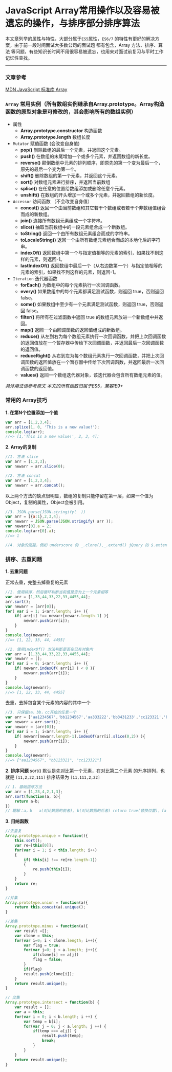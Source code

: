 # JavaScript Array常用操作以及容易被遗忘的操作，与排序部分排序算法

本文章列举的属性与特性，大部分属于`ES5`属性，`ES6/7` 的特性有更好的解决方案，由于前一段时间面试大多数公司的面试题
都有包含，Array 方法、排序、算法 等问题，有些知识长时间不用很容易被遗忘，也用来对面试前复习与平时工作记忆性查找。

***

### 文章参考
[MDN JavaScript 标准库 Array](https://developer.mozilla.org/zh-CN/docs/Web/JavaScript/Reference/Global_Objects/Array)

### `Array` 常用实例（所有数组实例继承自Array.prototype。Array构造函数的原型对象是可修改的，其会影响所有的数组实例）

- 属性
    - **Array.prototype.constructor** 构造函数
    - **Array.prototype.length** 数组长度
- `Mutator` 赋值函数 (会改变自身值)
    - **pop()** 删除数组的最后一个元素，并返回这个元素。
    - **push()** 在数组的末尾增加一个或多个元素，并返回数组的新长度。
    - **reverse()** 颠倒数组中元素的排列顺序，即原先的第一个变为最后一个，原先的最后一个变为第一个。
    - **shift()** 删除数组的第一个元素，并返回这个元素。
    - **sort()** 对数组元素进行排序，并返回当前数组
    - **splice()** 在任意的位置给数组添加或删除任意个元素。
    - **unshift()** 在数组的开头增加一个或多个元素，并返回数组的新长度。
- `Accessor` 访问函数 （不会改变自身值）
    - **concat()** 返回一个由当前数组和其它若干个数组或者若干个非数组值组合而成的新数组。
    - **join()** 连接所有数组元素组成一个字符串。
    - **slice()** 抽取当前数组中的一段元素组合成一个新数组。
    - **toString()** 返回一个由所有数组元素组合而成的字符串。
    - **toLocaleString()** 返回一个由所有数组元素组合而成的本地化后的字符串。
    - **indexOf()** 返回数组中第一个与指定值相等的元素的索引，如果找不到这样的元素，则返回-1。
    - **lastIndexOf()** 返回数组中最后一个（从右边数第一个）与指定值相等的元素的索引，如果找不到这样的元素，则返回-1。
- `Iteration` 迭代器函数
    - **forEach()** 为数组中的每个元素执行一次回调函数。
    - **every()** 如果数组中的每个元素都满足测试函数，则返回 true，否则返回 false。
    - **some()** 如果数组中至少有一个元素满足测试函数，则返回 true，否则返回 false。
    - **filter()** 将所有在过滤函数中返回 true 的数组元素放进一个新数组中并返回。
    - **map()** 返回一个由回调函数的返回值组成的新数组。
    - **reduce()** 从左到右为每个数组元素执行一次回调函数，并把上次回调函数的返回值放在一个暂存器中传给下次回调函数，并返回最后一次回调函数的返回值。
    - **reduceRight()** 从右到左为每个数组元素执行一次回调函数，并把上次回调函数的返回值放在一个暂存器中传给下次回调函数，并返回最后一次回调函数的返回值。
    - **values()** 返回一个数组迭代器对象，该迭代器会包含所有数组元素的值。

*具体用法请参考原文 本文的所有函数归属于ES5，兼容IE9+*

### 常用的 Array技巧

**1. 在第N个位置添加一个值**
```javascript
var arr = [1,2,3,4];
arr.splice(1, 0, 'This is a new value!');
console.log(arr);
//=> [1,'This is a new value!', 2, 3, 4];
```

**2. Array的复制**
```javascript
//1. 方法 slice
var arr = [1,2,3];
var newarr = arr.slice(0);

//2. 方法 concat
var arr = [1,2,3,4];
var newarr = arr.concat();
```
以上两个方法的缺点很明显，数组的复制只能停留在第一层，如果一个值为Object，复制的属性，Object会被引用。

```javascript
//3. JSON.parse(JSON.stringify(  ))
var arr = [{a:1},2,3,4];
var newarr = JSON.parse(JSON.stringify( arr ));
var newarr[0].a = 2;
console.log(arr[0].a);
//=> 1
```

```javascript
//4. 对象的克隆，例如 underscore 的 _.clone(),_.extend() jQuery 的 $.extend()。
```

### 排序、去重问题

**1. 去重问题**

正常去重，完整去掉重复的元素
```javascript
//1. 使用排序，然后循环判断当前值是否为上一个元素相等
var arr = [1,33,44,33,22,33,4455,44];
arr.sort();
var newarr = [arr[0]];
for( var i = 1; i<arr.length; i++ ){
    if( arr[i] !== newarr[newarr.length-1] ){
        newarr.push(arr[i]);
    }
}
console.log(newarr);
//=> [1, 22, 33, 44, 4455]
```
```javascript
//2. 使用indexOf() 方法判断是否在已有对象内
var arr = [1,33,44,33,22,33,4455,44];
var newarr = [];
for( var i = 0; i<arr.length; i++ ){
    if( newarr.indexOf( arr[i] ) < 0 ){
        newarr.push(arr[i]);
    }
}
console.log(newarr);
//=> [1, 22, 33, 44, 4455]
```
去重，去掉包含某个元素的内容的其中一个
```javascript
//3. 只保留aa，bb，cc开始的任意一个
var arr = ['aa1234567','bb1234567','aa333222','bb3431233','cc123321','bb123321'];
var newarr = arr.sort();
var newarr = [arr[0]];
for( var i = 1; i<arr.length; i++ ){
    if( newarr[newarr.length-1].indexOf(arr[i].slice(0,2)) ){
        newarr.push(arr[i]);
    }
}
console.log(newarr);
//=> ["aa1234567", "bb123321", "cc123321"]
```
**2. 排序问题**
sort() 默认是先对比第一个元素，在对比第二个元素 的升序排列，也就是 `[11,2,22,111]` 排序结果为 `[11,111,2,22]`
```javascript
// 1. 基础排序方法
var arr = [1,23,4,2,1,3];
arr.sort(function(a, b){
    return a-b;
})
// 理解：a，b   a(对比数据的前者), b(对比数据的后者) return true(替换位置)，false(不替换位置)
```

**3. 归纳函数**
```javascript
//去重复
Array.prototype.unique = function(){
    this.sort();
    var re=[this[0]];
    for(var i = 1; i < this.length; i++)
    {
        if( this[i] !== re[re.length-1])
        {
            re.push(this[i]);
        }
    }
    return re;
}

//并集
Array.prototype.union = function(a){
    return this.concat(a).unique();
}

//差集
Array.prototype.minus = function(a){
    var result =[];
    var clone = this;
    for(var i=0; i < clone.length; i++){
        var flag = true;
        for(var j=0; j < a.length; j++){   
            if(clone[i] == a[j])   
            flag = false;   
        }   
        if(flag)   
        result.push(clone[i]);
    }
    return result.unique();
}

// 交集
Array.prototype.intersect = function(b) {
    var result = [];
    var a = this;
    for(var i = 0; i < b.length; i ++) {
        var temp = b[i];
        for(var j = 0; j < a.length; j ++) {
            if(temp === a[j]) {
                result.push(temp);
                break;
            }
        }
    }
    return result.unique();
}
```
